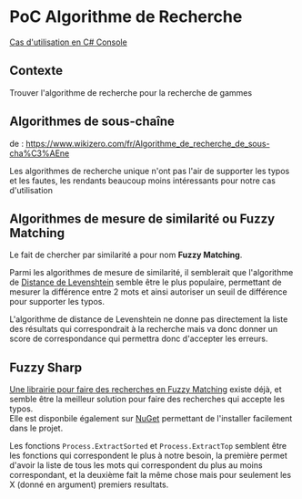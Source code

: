﻿# PoC Algorithme de Recherche

[Cas d'utilisation en C# Console](https://hastebin.com/abuwekimuk.csharp)

## Contexte
Trouver l'algorithme de recherche pour la recherche de gammes

## Algorithmes de sous-chaîne
de : https://www.wikizero.com/fr/Algorithme_de_recherche_de_sous-cha%C3%AEne  

Les algorithmes de recherche unique n'ont pas l'air de supporter les typos et les fautes, les rendants beaucoup moins intéressants pour notre cas d'utilisation

## Algorithmes de mesure de similarité ou Fuzzy Matching

Le fait de chercher par similarité a pour nom **Fuzzy Matching**.
  
Parmi les algorithmes de mesure de similarité, il semblerait que l'algorithme de [Distance de Levenshtein](https://www.wikizero.com/fr/Distance_de_Levenshtein) semble être le plus populaire, permettant de mesurer la différence entre 2 mots et ainsi autoriser un seuil de différence pour supporter les typos.

L'algorithme de distance de Levenshtein ne donne pas directement la liste des résultats qui correspondrait à la recherche mais va donc donner un score de correspondance qui permettra donc d'accepter les erreurs. 

## Fuzzy Sharp

[Une librairie pour faire des recherches en Fuzzy Matching](https://github.com/JakeBayer/FuzzySharp/tree/master/FuzzySharp) existe déjà, et semble être la meilleur solution pour faire des recherches qui accepte les typos.  
Elle est disponbile également sur [NuGet](https://www.nuget.org/packages/FuzzySharp) permettant de l'installer facilement dans le projet. 

Les fonctions ``Process.ExtractSorted`` et ``Process.ExtractTop`` semblent être les fonctions qui correspondent le plus à notre besoin, la première permet d'avoir la liste de tous les mots qui correspondent du plus au moins correspondant, et la deuxième fait la même chose mais pour seulement les X (donné en argument) premiers resultats.